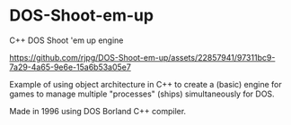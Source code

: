 # DOS-Shoot-em-up
C++ DOS Shoot 'em up engine

https://github.com/rjpg/DOS-Shoot-em-up/assets/22857941/97311bc9-7a29-4a65-9e6e-15a6b53a05e7

Example of using object architecture in C++ to create a (basic) engine for games to manage multiple "processes" (ships) simultaneously for DOS. 

Made in 1996 using DOS Borland C++ compiler.
